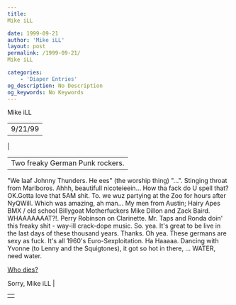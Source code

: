 ```yaml
---
title: 
Mike iLL

date: 1999-09-21
author: 'Mike iLL'
layout: post
permalink: /1999-09-21/
Mike iLL

categories:
    - 'Diaper Entries'
og_description: No Description
og_keywords: No Keywords
---
```

<style>
body {
  background-color: ;
  color: ;
}
a {
  color: ;
}
a:active {
  color: ;
}
a:visited {
  color: ;
}
</style>



Mike iLL








|  |
| --- |
| 9/21/99
 |

  
  



|  |
| --- |
| Two freaky German Punk rockers. 
"We laaf Johnny Thunders. He ees" (the worship thing) "...".
Stinging throat from Marlboros. Ahhh, beautifull nicoteieein...
How tha fack do U spell that?
OK.Gotta love that 5AM shit. To. we wuz partying at the Zoo for hours after NyQWill.
Which was amazing, ah man... My men from Austin; Hairy Apes BMX / old school Billygoat Motherfuckers Mike Dillon and Zack Baird. WHAAAAAAAT?!. Perry Robinson on Clarinette. Mr. Taps and Ronda doin' this freaky shit - way-ill crack-dope music.
So. yea. It's great to be live in the last days of these thousand years. 
Thanks.
Oh yea. These germans are sexy as fuck. It's all 1960's Euro-Sexploitation. Ha Haaaaa. 
Dancing with Yvonne (to Lenny and the Squigtones), it got so hot in there, ...
WATER, need water.

[Who dies?](http://elvispelvis.com/causesofdeath.htm)

 Sorry, Mike iLL |


  



|  |
| --- |
|  |


  

  

  

  





